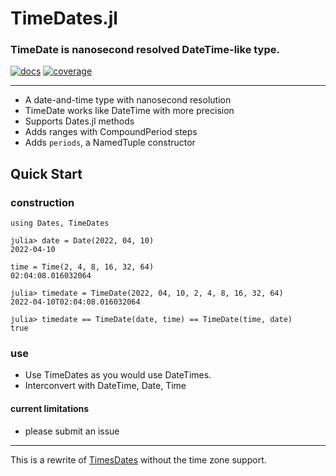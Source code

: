 # TimeDates.jl

### TimeDate is nanosecond resolved DateTime-like type.

[![docs](https://img.shields.io/badge/docs-dev-blue.svg)](https://jeffreysarnoff.github.io/TimeDates.jl/dev/)
[![coverage](https://codecov.io/gh/JeffreySarnoff/TimeDates.jl/branch/main/graph/badge.svg)](https://codecov.io/gh/JeffreySarnoff/TimeDates.jl)

----

* A date-and-time type with nanosecond resolution
* TimeDate works like DateTime with more precision
* Supports Dates.jl methods
* Adds ranges with CompoundPeriod steps
* Adds `periods`, a NamedTuple constructor

## Quick Start

### construction
```
using Dates, TimeDates

julia> date = Date(2022, 04, 10)
2022-04-10

time = Time(2, 4, 8, 16, 32, 64)
02:04:08.016032064

julia> timedate = TimeDate(2022, 04, 10, 2, 4, 8, 16, 32, 64)
2022-04-10T02:04:08.016032064

julia> timedate == TimeDate(date, time) == TimeDate(time, date)
true
```

### use

- Use TimeDates as you would use DateTimes.
- Interconvert with DateTime, Date, Time

#### current limitations

- please submit an issue

----

This is a rewrite of [TimesDates](https://github.com/JeffreySarnoff/TimesDates.jl) without the time zone support.

